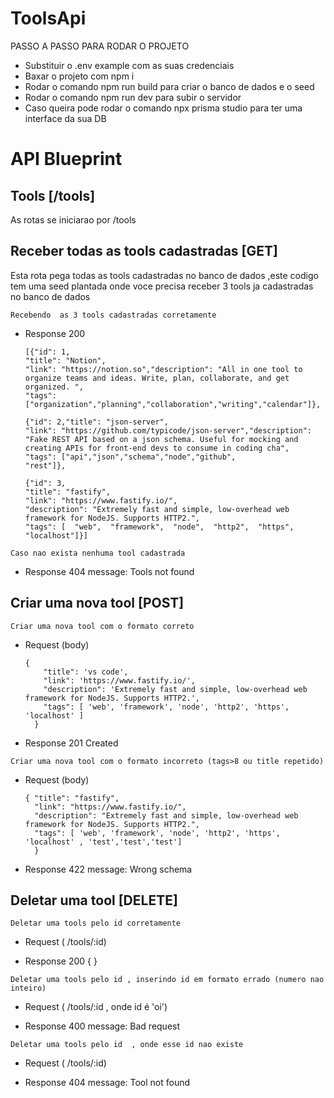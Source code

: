 # ToolsApi
PASSO A PASSO PARA RODAR O PROJETO

+ Substituir o .env example com as suas credenciais 
+ Baxar o projeto com npm i
+ Rodar o comando npm run build para criar o banco de dados e o seed
+ Rodar o comando npm run dev para subir o servidor 
+ Caso queira pode rodar o comando npx prisma studio para ter uma interface da sua DB



# API Blueprint


## Tools [/tools]
As rotas se iniciarao por /tools

## Receber todas as tools cadastradas [GET]
  Esta rota pega todas as tools cadastradas no banco de dados ,este codigo tem uma seed plantada onde voce precisa receber 3 tools ja cadastradas no banco de dados

`Recebendo  as 3 tools cadastradas corretamente `

+ Response 200 

      [{"id": 1,
      "title": "Notion",
      "link": "https://notion.so","description": "All in one tool to organize teams and ideas. Write, plan, collaborate, and get organized. ",
      "tags": ["organization","planning","collaboration","writing","calendar"]},

      {"id": 2,"title": "json-server",
      "link": "https://github.com/typicode/json-server","description": "Fake REST API based on a json schema. Useful for mocking and creating APIs for front-end devs to consume in coding cha",
      "tags": ["api","json","schema","node","github",
      "rest"]},

      {"id": 3,
      "title": "fastify",
      "link": "https://www.fastify.io/",
      "description": "Extremely fast and simple, low-overhead web framework for NodeJS. Supports HTTP2.",
      "tags": [  "web",  "framework",  "node",  "http2",  "https",  "localhost"]}]

`Caso nao exista nenhuma tool cadastrada`
+ Response 404 message: Tools not found 

## Criar uma nova tool [POST]
`Criar uma nova tool com o formato correto `

+ Request (body)

      {
          "title": 'vs code',
          "link": 'https://www.fastify.io/',
          "description": 'Extremely fast and simple, low-overhead web framework for NodeJS. Supports HTTP2.',
          "tags": [ 'web', 'framework', 'node', 'http2', 'https', 'localhost' ]
        }

+ Response 201 Created

`Criar uma nova tool com o formato incorreto (tags>8 ou title repetido) `

+ Request (body)

      { "title": "fastify",
        "link": "https://www.fastify.io/",
        "description": "Extremely fast and simple, low-overhead web framework for NodeJS. Supports HTTP2.",
        "tags": [ 'web', 'framework', 'node', 'http2', 'https', 'localhost' , 'test','test','test']
        }

+ Response 422 message: Wrong schema

## Deletar uma tool [DELETE]
`Deletar uma tools pelo id corretamente`

+ Request ( /tools/:id)

+ Response 200  { }

`Deletar uma tools pelo id , inserindo id em formato errado (numero nao inteiro)`

+ Request ( /tools/:id , onde id é 'oi')

+ Response 400  message: Bad request

`Deletar uma tools pelo id  , onde esse id nao existe`

+ Request ( /tools/:id)

+ Response 404  message: Tool not found

